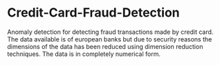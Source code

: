 # Credit-Card-Fraud-Detection
Anomaly detection for detecting fraud transactions made by credit card.
The data available is of european banks but due to security reasons the dimensions of the data has been reduced using dimension reduction techniques.
The data is in completely numerical form.
